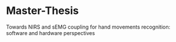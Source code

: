 # Master-Thesis
Towards NIRS and sEMG coupling for hand movements recognition: software and hardware perspectives
